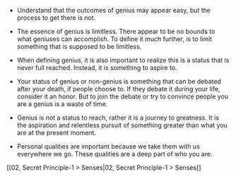 - Understand that the outcomes of genius may appear easy, but the process to get there is not.

- The essence of genius is limitless. There appear to be no bounds to what geniuses can accomplish. To define it much further, is to limit something that is supposed to be limitless.

- When defining genius, it is also important to realize this is a status that is never full reached. Instead, it is something to aspire to.

- Your status of genius or non-genius is something that can be debated after your death, if people choose to. If they debate it during your life, consider it an honor. But to join the debate or try to convince people you are a genius is a waste of time.

- Genius is not a status to reach, rather it is a journey to greatness. It is the aspiration and relentless pursuit of something greater than what you are at the present moment.

- Personal qualities are important because we take them with us everywhere we go. These qualities are a deep part of who you are.

[[02, Secret Principle-1 > Senses|02, Secret Principle-1 > Senses]]


